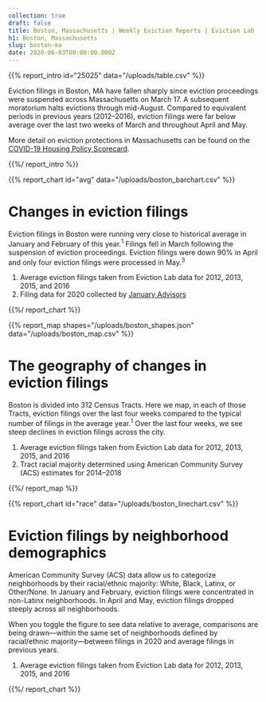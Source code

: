 ```yaml
---
collection: true
draft: false
title: Boston, Massachusetts | Weekly Eviction Reports | Eviction Lab
h1: Boston, Massachusetts
slug: boston-ma
date: 2020-06-03T00:00:00.000Z
---
```


{{% report_intro id="25025" data="/uploads/table.csv" %}}

Eviction filings in Boston, MA have fallen sharply since eviction proceedings were suspended across Massachusetts on March 17. A subsequent moratorium halts evictions through mid-August. Compared to equivalent periods in previous years (2012–2016), eviction filings were far below average over the last two weeks of March and throughout April and May.

More detail on eviction protections in Massachusetts can be found on the [COVID-19 Housing Policy Scorecard](https://evictionlab.org/covid-policy-scorecard/ma/).

{{%/ report_intro %}}



{{% report_chart id="avg" data="/uploads/boston_barchart.csv" %}}



# Changes in eviction filings

Eviction filings in Boston were running very close to historical average in January and February of this year.<sup>1</sup> Filings fell in March following the suspension of eviction proceedings. Eviction filings were down 90% in April and only four eviction filings were processed in May.<sup>3</sup> 

1. Average eviction filings taken from Eviction Lab data for 2012, 2013, 2015, and 2016
2. Filing data for 2020 collected by [January Advisors](https://www.januaryadvisors.com/)



{{%/ report_chart %}}



{{% report_map shapes="/uploads/boston_shapes.json" data="/uploads/boston_map.csv" %}}













# The geography of changes in eviction filings

Boston is divided into 312 Census Tracts. Here we map, in each of those Tracts, eviction filings over the last four weeks compared to the typical number of filings in the average year.<sup>1</sup> Over the last four weeks, we see steep declines in eviction filings across the city.

1. Average eviction filings taken from Eviction Lab data for 2012, 2013, 2015, and 2016
2. Tract racial majority determined using American Community Survey (ACS) estimates for 2014–2018













{{%/ report_map %}}



{{% report_chart id="race" data="/uploads/boston_linechart.csv" %}}



# Eviction filings by neighborhood demographics

American Community Survey (ACS) data allow us to categorize neighborhoods by their racial/ethnic majority: White, Black, Latinx, or Other/None. In January and February, eviction filings were concentrated in non-Latinx neighborhoods. In April and May, eviction filings dropped steeply across all neighborhoods.

When you toggle the figure to see data relative to average, comparisons are being drawn—within the same set of neighborhoods defined by racial/ethnic majority—between filings in 2020 and average filings in previous years. 

1. Average eviction filings taken from Eviction Lab data for 2012, 2013, 2015, and 2016



{{%/ report_chart %}}